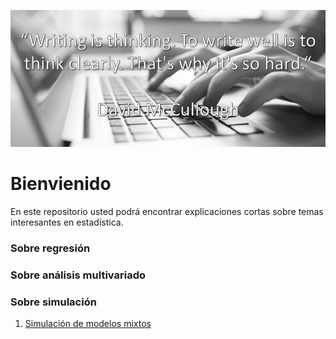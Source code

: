 ![](images/cabezote.png)

# Bienvienido

En este repositorio usted podrá encontrar explicaciones cortas sobre temas interesantes en estadística.

### Sobre regresión

### Sobre análisis multivariado

### Sobre simulación
1. [Simulación de modelos mixtos](http://htmlpreview.github.com/?https://raw.githubusercontent.com/fhernanb/myblog/master/Publicaciones/Simulacion/Simulacion_modelos_mixtos/Simulacion_modelos_mixtos.html)


